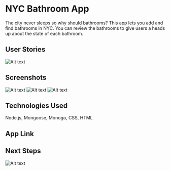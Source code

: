 # NYC Bathroom App
The city never sleeps so why should bathrooms? This app lets you add and find bathrooms in NYC. You can review the bathrooms to give users a heads up about the state of each bathroom.

## User Stories
![Alt text](https://i.imgur.com/UQQDJAW.png)

## Screenshots
![Alt text](https://i.imgur.com/GzVQYcg.png)
![Alt text](https://i.imgur.com/GTuhC1U.png)
![Alt text](https://i.imgur.com/HDwJtYy.png)

## Technologies Used
Node.js, Mongoose, Monogo, CSS, HTML
## App Link


## Next Steps
![Alt text](https://i.imgur.com/dWXK5Jg.png)
